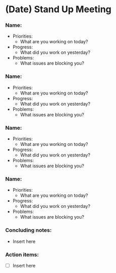 # (Date) Stand Up Meeting 

### Name: 
- Priorities:
  - What are you working on today?
- Progress:
  - What did you work on yesterday?
- Problems:
  - What issues are blocking you?
    
### Name: 
- Priorities:
  - What are you working on today?
- Progress:
  - What did you work on yesterday?
- Problems:
  - What issues are blocking you?

### Name: 
- Priorities:
  - What are you working on today?
- Progress:
  - What did you work on yesterday?
- Problems:
  - What issues are blocking you?

### Name: 
- Priorities:
  - What are you working on today?
- Progress:
  - What did you work on yesterday?
- Problems:
  - What issues are blocking you?

### Concluding notes:
- Insert here

### Action items: 
- [ ] Insert here
